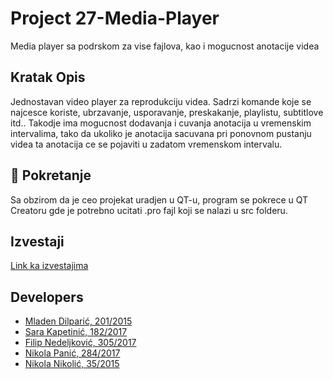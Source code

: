# Project 27-Media-Player

Media player sa podrskom za vise fajlova, kao i mogucnost anotacije videa

## Kratak Opis
Jednostavan video player za reprodukciju videa. Sadrzi komande koje se najcesce koriste, ubrzavanje, usporavanje, preskakanje, playlistu, subtitlove itd..
Takodje ima mogucnost dodavanja i cuvanja anotacija  u vremenskim intervalima, tako da ukoliko je anotacija sacuvana pri ponovnom pustanju videa ta anotacija ce se pojaviti u zadatom vremenskom intervalu.

## :hammer: Pokretanje
Sa obzirom da je ceo projekat uradjen u QT-u, program se pokrece u QT Creatoru gde je potrebno ucitati .pro fajl koji se nalazi u src folderu.

## Izvestaji                     
[Link ka izvestajima](https://gitlab.com/matf-bg-ac-rs/course-rs/projects-2020-2021/27-media-player/-/wikis/Izvestaji)

## Developers

- [Mladen Dilparić, 201/2015](https://gitlab.com/giomla93)
- [Sara Kapetinić, 182/2017](https://gitlab.com/SaraKapetinic_mi17182)
- [Filip Nedeljković, 305/2017](https://gitlab.com/efen16)
- [Nikola Panić, 284/2017](https://gitlab.com/mrpannic)
- [Nikola Nikolić, 35/2015](https://gitlab.com/nnikolic1)
